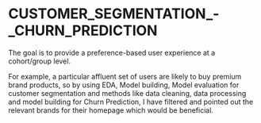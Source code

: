 # CUSTOMER_SEGMENTATION_-_CHURN_PREDICTION

The goal is to provide a preference-based user experience at a cohort/group level.

For example, a particular affluent set of users are likely to buy premium brand products, so by using EDA, Model building, Model evaluation for customer segmentation and methods like data cleaning, data processing and model building for Churn Prediction, I have filtered and pointed out the relevant brands for their homepage which would be beneficial.
